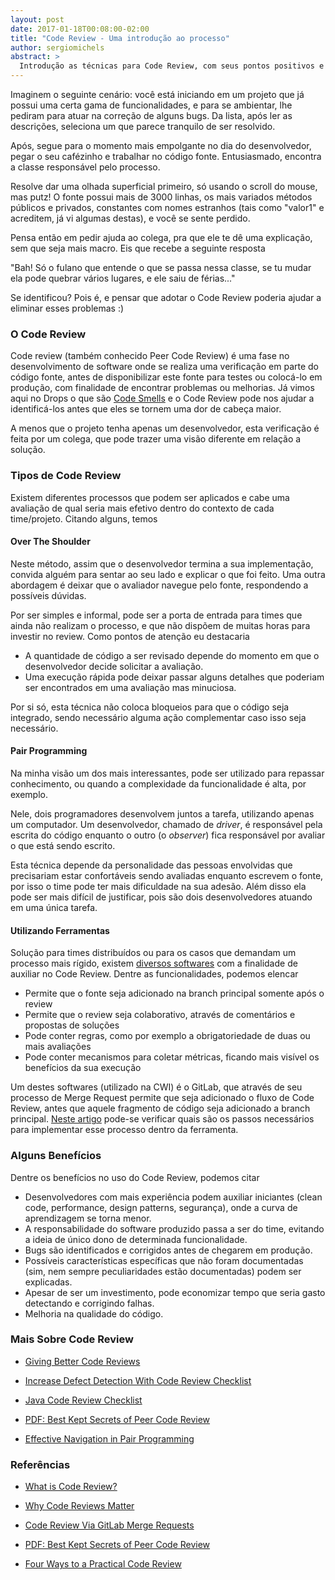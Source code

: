 ```yaml
---
layout: post
date: 2017-01-18T00:08:00-02:00
title: "Code Review - Uma introdução ao processo"
author: sergiomichels
abstract: >
  Introdução as técnicas para Code Review, com seus pontos positivos e negativos, elencando benefícios no uso do processo. 
---
```


Imaginem o seguinte cenário: você está iniciando em um projeto que já possui uma certa gama de funcionalidades, e para se ambientar, lhe pediram para atuar na correção de alguns bugs. Da lista, após ler as descrições, seleciona um que parece tranquilo de ser resolvido.

Após, segue para o momento mais empolgante no dia do desenvolvedor, pegar o seu cafézinho e trabalhar no código fonte. Entusiasmado, encontra a classe responsável pelo processo.

Resolve dar uma olhada superficial primeiro, só usando o scroll do mouse, mas putz! O fonte possui mais de 3000 linhas, os mais variados métodos públicos e privados, constantes com nomes estranhos (tais como "valor1" e acreditem, já vi algumas destas), e você se sente perdido.

Pensa então em pedir ajuda ao colega, pra que ele te dê uma explicação, sem que seja mais macro. Eis que recebe a seguinte resposta

"Bah! Só o fulano que entende o que se passa nessa classe, se tu mudar ela pode quebrar vários lugares, e ele saiu de férias..."

Se identificou? Pois é, e pensar que adotar o Code Review poderia ajudar a eliminar esses problemas :)

### O Code Review

Code review (também conhecido Peer Code Review) é uma fase no desenvolvimento de software onde se realiza uma verificação em parte do código fonte, antes de disponibilizar este fonte para testes ou colocá-lo em produção, com finalidade de encontrar problemas ou melhorias. Já vimos aqui no Drops o que são [Code Smells](http://cwisoftware.github.io/drops/codesmells-dry-kiss) e o Code Review pode nos ajudar a identificá-los antes que eles se tornem uma dor de cabeça maior.

A menos que o projeto tenha apenas um desenvolvedor, esta verificação é feita por um colega, que pode trazer uma visão diferente em relação a solução.  

### Tipos de Code Review

Existem diferentes processos que podem ser aplicados e cabe uma avaliação de qual seria mais efetivo dentro do contexto de cada time/projeto. Citando alguns, temos

#### Over The Shoulder 

Neste método, assim que o desenvolvedor termina a sua implementação, convida alguém para sentar ao seu lado e explicar o que foi feito. Uma outra abordagem é deixar que o avaliador navegue pelo fonte, respondendo a possíveis dúvidas.

Por ser simples e informal, pode ser a porta de entrada para times que ainda não realizam o processo, e que não dispõem de muitas horas para investir no review. Como pontos de atenção eu destacaria

 - A quantidade de código a ser revisado depende do momento em que o desenvolvedor decide solicitar a avaliação.
 - Uma execução rápida pode deixar passar alguns detalhes que poderiam ser encontrados em uma avaliação mas minuciosa.

Por si só, esta técnica não coloca bloqueios para que o código seja integrado, sendo necessário alguma ação complementar caso isso seja necessário.    

#### Pair Programming 

Na minha visão um dos mais interessantes, pode ser utilizado para repassar conhecimento, ou quando a complexidade da funcionalidade é alta, por exemplo. 

Nele, dois programadores desenvolvem juntos a tarefa, utilizando apenas um computador. Um desenvolvedor, chamado de *driver*, é responsável pela escrita do código enquanto o outro (o *observer*) fica responsável por avaliar o que está sendo escrito.

Esta técnica depende da personalidade das pessoas envolvidas que precisariam estar confortáveis sendo avaliadas enquanto escrevem o fonte, por isso o time pode ter mais dificuldade na sua adesão. Além disso ela pode ser mais difícil de justificar, pois são dois desenvolvedores atuando em uma única tarefa.

#### Utilizando Ferramentas 

Solução para times distribuídos ou para os casos que demandam um processo mais rígido, existem [diversos softwares](http://devzum.com/2015/04/best-code-review-tools/) com a finalidade de auxiliar no Code Review. Dentre as funcionalidades, podemos elencar

 - Permite que o fonte seja adicionado na branch principal somente após o review
 - Permite que o review seja colaborativo, através de comentários e propostas de soluções
 - Pode conter regras, como por exemplo a obrigatoriedade de duas ou mais avaliações 
 - Pode conter mecanismos para coletar métricas, ficando mais visível os benefícios da sua execução

 Um destes softwares (utilizado na CWI) é o GitLab, que através de seu processo de Merge Request permite que seja adicionado o fluxo de Code Review, antes que aquele fragmento de código seja adicionado a branch principal. 
 [Neste artigo](https://yalantis.com/blog/code-review-via-gitlab-merge-requests-code-review-must/) pode-se verificar quais são os passos necessários para implementar esse processo dentro da ferramenta.

### Alguns Benefícios 

Dentre os benefícios no uso do Code Review, podemos citar

- Desenvolvedores com mais experiência podem auxiliar iniciantes (clean code, performance, design patterns, segurança), onde a curva de aprendizagem se torna menor.
- A responsabilidade do software produzido passa a ser do time, evitando a ideia de único dono de determinada funcionalidade.
- Bugs são identificados e corrigidos antes de chegarem em produção.
- Possíveis características específicas que não foram documentadas (sim, nem sempre peculiaridades estão documentadas) podem ser explicadas.
- Apesar de ser um investimento, pode economizar tempo que seria gasto detectando e corrigindo falhas.
- Melhoria na qualidade do código.

### Mais Sobre Code Review

- [Giving Better Code Reviews](https://medium.com/@mrjoelkemp/giving-better-code-reviews-16109e0fdd36#.b6diqgvfp)

- [Increase Defect Detection With Code Review Checklist](https://blog.fogcreek.com/increase-defect-detection-with-our-code-review-checklist-example/)

- [Java Code Review Checklist](https://dzone.com/articles/java-code-review-checklist)

- [PDF: Best Kept Secrets of Peer Code Review](https://smartbear.com/SmartBear/media/pdfs/best-kept-secrets-of-peer-code-review.pdf)

- [Effective Navigation in Pair Programming](https://www.thoughtworks.com/insights/blog/effective-navigation-in-pair-programming)

### Referências

- [What is Code Review?](https://smartbear.com/learn/code-review/what-is-code-review/)

- [Why Code Reviews Matter](https://www.atlassian.com/agile/code-reviews)

- [Code Review Via GitLab Merge Requests](https://yalantis.com/blog/code-review-via-gitlab-merge-requests-code-review-must/)

- [PDF: Best Kept Secrets of Peer Code Review](https://smartbear.com/SmartBear/media/pdfs/best-kept-secrets-of-peer-code-review.pdf)

- [Four Ways to a Practical Code Review](http://www.methodsandtools.com/archive/archive.php?id=66)
